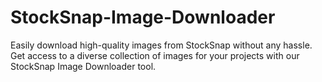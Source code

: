 # StockSnap-Image-Downloader
Easily download high-quality images from StockSnap without any hassle. Get access to a diverse collection of images for your projects with our StockSnap Image Downloader tool.
